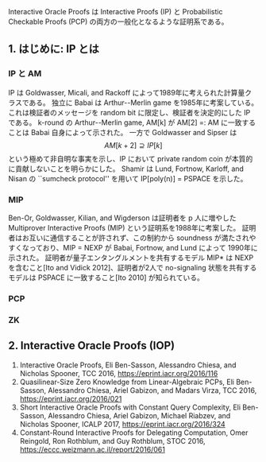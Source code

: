 Interactive Oracle Proofs は Interactive Proofs (IP) と Probabilistic Checkable Proofs (PCP) の両方の一般化となるような証明系である。

## 1. はじめに: IP とは ##
### IP と AM ###
IP は Goldwasser, Micali, and Rackoff によって1989年に考えられた計算量クラスである。
独立に Babai は Arthur--Merlin game を1985年に考案している。これは検証者のメッセージを random bit に限定し、検証者を決定的にした IP である。
k-round の Arthur--Merlin game, AM[k] が AM[2] =: AM に一致することは Babai 自身によって示された。
一方で Goldwasser and Sipser は $$AM[k+2]\supseteq IP[k]$$ という極めて非自明な事実を示し、IP において private random coin が本質的に貢献しないことを明らかにした。
Shamir は Lund, Fortnow, Karloff, and Nisan の ``sumcheck protocol'' を用いて IP[poly(n)] = PSPACE を示した。

### MIP ###
Ben-Or, Goldwasser, Kilian, and Wigderson は証明者を p 人に増やした Multiprover Interactive Proofs (MIP) という証明系を1988年に考案した。
証明者はお互いに通信することが許されず、この制約から soundness が満たされやすくなっており、MIP = NEXP が Babai, Fortnow, and Lund によって 1990年に示された。
証明者が量子エンタングルメントを共有するモデル MIP* は NEXP を含むこと[Ito and Vidick 2012]、証明者が2人で no-signaling 状態を共有するモデルは PSPACE に一致すること[Ito 2010] が知られている。

### PCP ###

### ZK ###

## 2. Interactive Oracle Proofs (IOP) ##

1. Interactive Oracle Proofs, Eli Ben-Sasson, Alessandro Chiesa, and Nicholas Spooner, TCC 2016, <https://eprint.iacr.org/2016/116>
2. Quasilinear-Size Zero Knowledge from Linear-Algebraic PCPs, Eli Ben-Sasson, Alessandro Chiesa, Ariel Gabizon, and Madars Virza, TCC 2016, <https://eprint.iacr.org/2016/021>
3. Short Interactive Oracle Proofs with Constant Query Complexity, Eli Ben-Sasson, Alessandro Chiesa, Ariel Gabizon, Michael Riabzev, and Nicholas Spooner, ICALP 2017, <https://eprint.iacr.org/2016/324>
4. Constant-Round Interactive Proofs for Delegating Computation, Omer Reingold, Ron Rothblum, and Guy Rothblum, STOC 2016, <https://eccc.weizmann.ac.il/report/2016/061>

